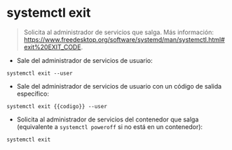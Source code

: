 # systemctl exit

> Solicita al administrador de servicios que salga.
> Más información: <https://www.freedesktop.org/software/systemd/man/systemctl.html#exit%20EXIT_CODE>.

- Sale del administrador de servicios de usuario:

`systemctl exit --user`

- Sale del administrador de servicios de usuario con un código de salida específico:

`systemctl exit {{codigo}} --user`

- Solicita al administrador de servicios del contenedor que salga (equivalente a `systemctl poweroff` si no está en un contenedor):

`systemctl exit`
